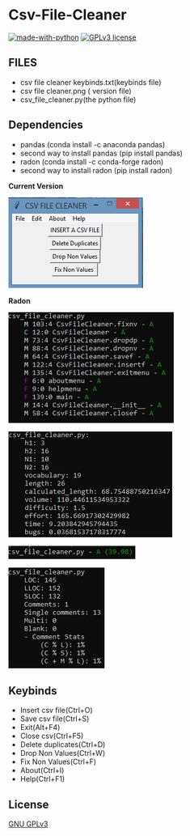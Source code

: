 # Csv-File-Cleaner


[![made-with-python](https://img.shields.io/badge/Made%20with-Python-1f425f.svg)](https://www.python.org/) [![GPLv3 license](https://img.shields.io/badge/License-GPLv3-blue.svg)](http://perso.crans.org/besson/LICENSE.html)


## FILES
 <ul>
  <li> csv file cleaner keybinds.txt(keybinds file) </li>
  <li> csv file cleaner.png ( version file) </li>
  <li> csv_file_cleaner.py(the python file) </li>
 </ul>

## Dependencies

 <ul>
   <li> pandas (conda install -c anaconda pandas) </li>
   <li> second way to install pandas (pip install pandas) </li>
   <li> radon (conda install -c conda-forge radon) </li> 
   <li> second way to install radon (pip install radon) </li>
</ul>

**Current Version**

<p><img src ="csv file cleaner.png" title = "Csv File Cleaner Version"/> </p>

**Radon**

<p><img src = "radon cc csv file cleaner.png" title = "Radon cc"/> </p>
<p><img src = "radon hal csv file cleaner.png" title = "Radon hal"/> </p>
<p><img src = "radon mi csv file cleaner.png" title = "Radon mi"/> </p>
<p><img src = "radon raw csv file cleaner.png" title = "Radon raw"/> </p>

## Keybinds

 <ul>
  <li> Insert csv file(Ctrl+O)</li>
  <li> Save csv file(Ctrl+S) </li>
  <li> Exit(Alt+F4) </li>
  <li> Close csv(Ctrl+F5) </li>
  <li> Delete duplicates(Ctrl+D) </li>
  <li> Drop Non Values(Ctrl+W) </li>
  <li> Fix Non Values(Ctrl+F)</li>
  <li> About(Ctrl+I)</li>
  <li> Help(Ctrl+F1)</li>
</ul>


## License
[GNU GPLv3](https://choosealicense.com/licenses/gpl-3.0/)

